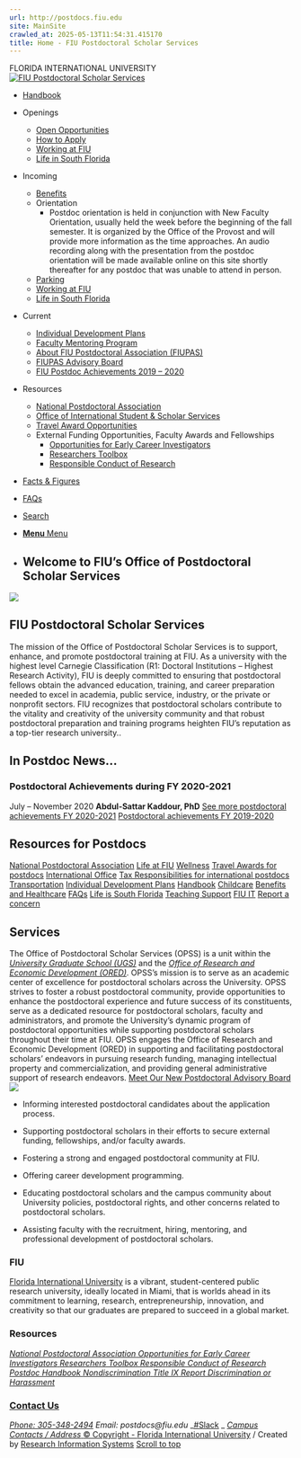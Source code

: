 ```yaml
---
url: http://postdocs.fiu.edu
site: MainSite
crawled_at: 2025-05-13T11:54:31.415170
title: Home - FIU Postdoctoral Scholar Services
---
```


FLORIDA INTERNATIONAL UNIVERSITY 
[![FIU Postdoctoral Scholar Services](https://postdocs.fiu.edu/wp-content/uploads/2020/04/Postdocs_hrz_color_rev.png)](https://postdocs.fiu.edu/ "Postdocs_hrz_color_rev")
  * [Handbook](https://postdocs.fiu.edu/wp-content/uploads/2025/01/2024-2025-Postdoctoral-Scholar-Standards-and-Guidelines-HandbookJanuary-2025Final.docx)
  * Openings
    * [Open Opportunities](https://facultycareers.fiu.edu/)
    * [How to Apply](https://facultycareers.fiu.edu/wp-content/uploads/sites/13/2014/09/How-to-Apply.pdf)
    * [Working at FIU](https://facultycareers.fiu.edu/working-fiu/)
    * [Life in South Florida](https://facultycareers.fiu.edu/south-florida/)
  * Incoming
    * [Benefits](https://hr.fiu.edu/prospective-employees/#benefits-perks)
    * Orientation
      * Postdoc orientation is held in conjunction with New Faculty Orientation, usually held the week before the beginning of the fall semester. It is organized by the Office of the Provost and will provide more information as the time approaches. An audio recording along with the presentation from the postdoc orientation will be made available online on this site shortly thereafter for any postdoc that was unable to attend in person.
    * [Parking](https://parking.fiu.edu/)
    * [Working at FIU](https://facultycareers.fiu.edu/working-fiu/)
    * [Life in South Florida](https://facultycareers.fiu.edu/south-florida/)
  * Current
    * [Individual Development Plans](https://www.science.org/content/article/myidp)
    * [Faculty Mentoring Program](http://mentor.fiu.edu/)
    * [About FIU Postdoctoral Association (FIUPAS)](https://postdocs.fiu.edu/postdoc-association/)
    * [FIUPAS Advisory Board](https://postdocs.fiu.edu/advisory-board/)
    * [FIU Postdoc Achievements 2019 – 2020](https://postdocs.fiu.edu/fiu-postdoc-achievements-2019-2020/)
  * Resources
    * [National Postdoctoral Association](http://www.nationalpostdoc.org/)
    * [Office of International Student & Scholar Services](https://globalaffairs.fiu.edu/isss/)
    * [Travel Award Opportunities](https://postdocs.fiu.edu/travel-awards/)
    * External Funding Opportunities, Faculty Awards and Fellowships
      * [Opportunities for Early Career Investigators](http://research.fiu.edu/funding/#current)
      * [Researchers Toolbox](http://research.fiu.edu/toolbox/)
      * [Responsible Conduct of Research](http://research.fiu.edu/rcr/)
  * [Facts & Figures](http://research.fiu.edu/facts-figures/)
  * [FAQs](https://postdocs.fiu.edu/faqs/)
  * [Search](https://postdocs.fiu.edu/?s=)
  * [ **Menu** Menu ](https://postdocs.fiu.edu/)


  * ## Welcome to FIU’s Office of Postdoctoral Scholar Services
![](https://postdocs.fiu.edu/wp-content/uploads/2016/08/FIU_library_top_na_1500x430.jpg)


## FIU Postdoctoral Scholar Services
The mission of the Office of Postdoctoral Scholar Services is to support, enhance, and promote postdoctoral training at FIU. As a university with the highest level Carnegie Classification (R1: Doctoral Institutions – Highest Research Activity), FIU is deeply committed to ensuring that postdoctoral fellows obtain the advanced education, training, and career preparation needed to excel in academia, public service, industry, or the private or nonprofit sectors. FIU recognizes that postdoctoral scholars contribute to the vitality and creativity of the university community and that robust postdoctoral preparation and training programs heighten FIU’s reputation as a top-tier research university..
## In Postdoc News…
### **Postdoctoral Achievements during FY 2020-2021**
July – November 2020
**Abdul-Sattar Kaddour, PhD**
[See more postdoctoral achievements FY 2020-2021](https://postdocs.fiu.edu/fiu-postdoc-achievements-fy-2021/)
[Postdoctoral achievements FY 2019-2020](https://postdocs.fiu.edu/fiu-postdoc-achievements-2019-2020/)
## Resources for Postdocs
[](https://www.nationalpostdoc.org/)
[National Postdoctoral Association](https://www.nationalpostdoc.org/)
[](https://www.fiu.edu/student-life/index.html)
[Life at FIU](https://www.fiu.edu/student-life/index.html)
[](https://wrc.fiu.edu/)
[Wellness](https://wrc.fiu.edu/)
[](https://postdocs.fiu.edu/travel-awards/)
[Travel Awards for postdocs](https://postdocs.fiu.edu/travel-awards/)
[](https://isss.fiu.edu/)
[International Office](https://isss.fiu.edu/)
[](https://isss.fiu.edu/)
[Tax Responsibilities for international postdocs](https://isss.fiu.edu/finances-taxes/tax-responsibilities/index.html)
[](https://operations.fiu.edu/transportation/)
[Transportation](https://operations.fiu.edu/transportation/)
[](https://research.fiu.edu/rprr-idp/)
[Individual Development Plans](https://research.fiu.edu/rprr-idp/)
[](https://postdocs.fiu.edu/wp-content/uploads/2020/07/2020-2021-Postdoctoral-Scholar-Standards-and-Guidelines-Handbook.pdf)
[Handbook](https://postdocs.fiu.edu/wp-content/uploads/2020/07/2020-2021-Postdoctoral-Scholar-Standards-and-Guidelines-Handbook.pdf)
[](https://dasa.fiu.edu/all-departments/childrens-creative-learning-center/our-program/)
[Childcare](https://dasa.fiu.edu/all-departments/childrens-creative-learning-center/our-program/)
[](https://hr.fiu.edu/employees-affiliates/benefits/)
[Benefits and Healthcare](https://hr.fiu.edu/employees-affiliates/benefits/)
[](https://postdocs.fiu.edu/faqs/)
[FAQs](https://postdocs.fiu.edu/faqs/)
[](https://facultycareers.fiu.edu/south-florida/)
[Life is South Florida](https://facultycareers.fiu.edu/south-florida/)
[](https://cat.fiu.edu/resources/index.html)
[Teaching Support](https://cat.fiu.edu/resources/index.html)
[](https://it.fiu.edu/)
[FIU IT](https://it.fiu.edu/)
[](https://report.fiu.edu/#:~:text=Misconduct%20should%20be%20reported%20by,Civil%20Rights%20Coordinator%20Ryan%20M)
[Report a concern](https://report.fiu.edu/#:~:text=Misconduct%20should%20be%20reported%20by,Civil%20Rights%20Coordinator%20Ryan%20M)
## Services
The Office of Postdoctoral Scholar Services (OPSS) is a unit within the [_University Graduate School (UGS)_](https://gradschool.fiu.edu/) and the [_Office of Research and Economic Development (ORED)_](https://research.fiu.edu/). OPSS’s mission is to serve as an academic center of excellence for postdoctoral scholars across the University. OPSS strives to foster a robust postdoctoral community, provide opportunities to enhance the postdoctoral experience and future success of its constituents, serve as a dedicated resource for postdoctoral scholars, faculty and administrators, and promote the University’s dynamic program of postdoctoral opportunities while supporting postdoctoral scholars throughout their time at FIU. OPSS engages the Office of Research and Economic Development (ORED) in supporting and facilitating postdoctoral scholars’ endeavors in pursuing research funding, managing intellectual property and commercialization, and providing general administrative support of research endeavors.
[Meet Our New Postdoctoral Advisory Board](https://postdocs.fiu.edu/advisory-board/)
![](https://postdocs.fiu.edu/wp-content/uploads/2018/05/simulation_lab-495x400.jpg)
  * Informing interested postdoctoral candidates about the application process.


  * Supporting postdoctoral scholars in their efforts to secure external funding, fellowships, and/or faculty awards.


  * Fostering a strong and engaged postdoctoral community at FIU.


  * Offering career development programming.


  * Educating postdoctoral scholars and the campus community about University policies, postdoctoral rights, and other concerns related to postdoctoral scholars.


  * Assisting faculty with the recruitment, hiring, mentoring, and professional development of postdoctoral scholars.


### FIU
[Florida International University](http://www.fiu.edu) is a vibrant, student-centered public research university, ideally located in Miami, that is worlds ahead in its commitment to learning, research, entrepreneurship, innovation, and creativity so that our graduates are prepared to succeed in a global market.
### Resources
_[National Postdoctoral Association](http://www.nationalpostdoc.org/)_[ ](http://www.nationalpostdoc.org/)_[Opportunities for Early Career Investigators](http://research.fiu.edu/funding/#current)_[ ](http://research.fiu.edu/funding/#current)_[Researchers Toolbox](http://research.fiu.edu/toolbox/)_[ ](http://research.fiu.edu/toolbox/)_[Responsible Conduct of Research](http://research.fiu.edu/rcr/)_[ ](http://research.fiu.edu/rcr/)_[Postdoc Handbook](http://postdocs.fiu.edu/wp-content/uploads/2018/05/FIU_Postdoc_Handbook.pdf)_[ ](http://postdocs.fiu.edu/wp-content/uploads/2018/05/FIU_Postdoc_Handbook.pdf)_[Nondiscrimination](https://dei.fiu.edu/civil-rights-and-accessibility/harassment-and-discrimination/)_[ ](https://dei.fiu.edu/civil-rights-and-accessibility/harassment-and-discrimination/)_[Title IX](https://dei.fiu.edu/civil-rights-and-accessibility/sexual-misconduct-and-title-ix/)_[ ](https://dei.fiu.edu/civil-rights-and-accessibility/sexual-misconduct-and-title-ix/)_[Report Discrimination or Harassment](https://report.fiu.edu/)_[ ](https://report.fiu.edu/)
[ ](https://report.fiu.edu/)
### [Contact Us](https://report.fiu.edu/)
[ ](https://report.fiu.edu/)
[](https://report.fiu.edu/)_[Phone: 305-348-2494](tel:+3053482494)_
_Email: postdocs@fiu.edu_
_[#Slack](https://fiupostdocs.slack.com/messages/CCL3EA81E/) _
_[Campus Contacts / Address](http://www.fiu.edu/about-us/contact-us/index.html)_[ ](http://www.fiu.edu/about-us/contact-us/index.html)
[ ](http://www.fiu.edu/about-us/contact-us/index.html)
[ ](http://www.fiu.edu/about-us/contact-us/index.html)
[ ](http://www.fiu.edu/about-us/contact-us/index.html)
[ ](http://www.fiu.edu/about-us/contact-us/index.html)[ ](http://www.fiu.edu/about-us/contact-us/index.html)
[ © Copyright - ](http://www.fiu.edu/about-us/contact-us/index.html)[Florida International University](http://www.fiu.edu) / Created by [Research Information Systems](http://research.fiu.edu/ored/ris/)
[Scroll to top](https://postdocs.fiu.edu/#top "Scroll to top")
